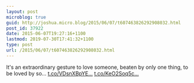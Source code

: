 ```yaml
---
layout: post
microblog: true
guid: http://joshua.micro.blog/2015/06/07/t607463826292908032.html
post_id: 37922
date: 2015-06-07T19:27:16+1100
lastmod: 2019-07-30T17:41:32+1100
type: post
url: /2015/06/07/t607463826292908032.html
---
```

It's an extraordinary gesture to love someone, beaten by only one thing, to be loved by so… [t.co/VDsnXBpYE...](http://t.co/VDsnXBpYEs) [t.co/KeO2Soq5c...](http://t.co/KeO2Soq5cT)
